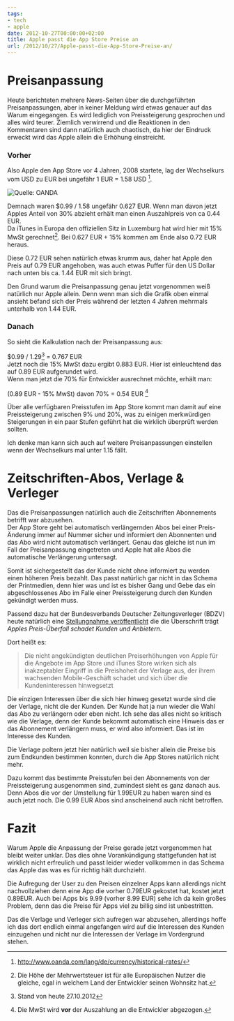 ```yaml
---
tags:
- tech
- apple
date: 2012-10-27T00:00:00+02:00
title: Apple passt die App Store Preise an
url: /2012/10/27/Apple-passt-die-App-Store-Preise-an/
---
```


# Preisanpassung
Heute berichteten mehrere News-Seiten über die durchgeführten Preisanpassungen, aber in keiner Meldung wird etwas genauer auf das Warum eingegangen. Es wird lediglich von Preissteigerung gesprochen und alles wird teurer. Ziemlich verwirrend und die Reaktionen in den Kommentaren sind dann natürlich auch chaotisch, da hier der Eindruck erweckt wird das Apple allein die Erhöhung einstreicht.

### Vorher
Also Apple den App Store vor 4 Jahren, 2008 startete, lag der Wechselkurs vom USD zu EUR bei ungefähr 1 EUR = 1.58 USD [^1].

![Quelle: OANDA](http://f.cl.ly/items/3c350B0H0f460W0X2r3i/eur-usd-historie-2008.png)

Demnach waren $0.99 / 1.58 ungefähr 0.627 EUR. Wenn man davon jetzt Apples Anteil von 30% abzieht erhält man einen Auszahlpreis von ca 0.44 EUR.   
Da iTunes in Europa den offiziellen Sitz in Luxemburg hat wird hier mit 15% MwSt gerechnet[^2]. Bei 0.627 EUR + 15% kommen am Ende also 0.72 EUR heraus.

Diese 0.72 EUR sehen natürlich etwas krumm aus, daher hat Apple den Preis auf 0.79 EUR angehoben, was auch etwas Puffer für den US Dollar nach unten bis ca. 1.44 EUR mit sich bringt.

Den Grund warum die Preisanpassung genau jetzt vorgenommen weiß natürlich nur Apple allein. Denn wenn man sich die Grafik oben einmal ansieht befand sich der Preis während der letzten 4 Jahren mehrmals unterhalb von 1.44 EUR.

### Danach
So sieht die Kalkulation nach der Preisanpassung aus:

$0.99 / 1.29[^3] = 0.767 EUR  
Jetzt noch die 15% MwSt dazu ergibt 0.883 EUR. Hier ist einleuchtend das auf 0.89 EUR aufgerundet wird.  
Wenn man jetzt die 70% für Entwickler ausrechnet möchte, erhält man:

(0.89 EUR - 15% MwSt) davon 70% = 0.54 EUR [^4]

Über alle verfügbaren Preisstufen im App Store kommt man damit auf eine Preissteigerung zwischen 9% und 20%, was zu einigen merkwürdigen Steigerungen in ein paar Stufen geführt hat die wirklich überprüft werden sollten.

Ich denke man kann sich auch auf weitere Preisanpassungen einstellen wenn der Wechselkurs mal unter 1.15 fällt.

# Zeitschriften-Abos, Verlage & Verleger

Das die Preisanpassungen natürlich auch die Zeitschriften Abonnements betrifft war abzusehen.   
Der App Store geht bei automatisch verlängernden Abos bei einer Preis-Änderung immer auf Nummer sicher und informiert den Abonnenten und das Abo wird nicht automatisch verlängert. Genau das gleiche ist nun im Fall der Preisanpassung eingetreten und Apple hat alle Abos die automatische Verlängerung untersagt.

Somit ist sichergestellt das der Kunde nicht ohne informiert zu werden einen höheren Preis bezahlt. Das passt natürlich gar nicht in das Schema der Printmedien, denn hier was und ist es bisher Gang und Gebe das ein abgeschlossenes Abo im Falle einer Preissteigerung durch den Kunden gekündigt werden muss.  

Passend dazu hat der Bundesverbands Deutscher Zeitungsverleger (BDZV) heute natürlich eine [Stellungnahme veröffentlicht](http://www.bdzv.de/aktuell/pressemitteilungen/artikel/detail/apples_preis_ueberfall_schadet_kunden_und_anbietern/) die die Überschrift trägt _Apples Preis-Überfall schadet Kunden und Anbietern_.

Dort heißt es:
> Die nicht angekündigten deutlichen Preiserhöhungen von Apple für die Angebote im App Store und iTunes Store wirken sich als inakzeptabler Eingriff in die Preishoheit der Verlage aus, der ihrem wachsenden Mobile-Geschäft schadet und sich über die Kundeninteressen hinwegsetzt

Die einzigen Interessen über die sich hier hinweg gesetzt wurde sind die der Verlage, nicht die der Kunden. Der Kunde hat ja nun wieder die Wahl das Abo zu verlängern oder eben nicht. Ich sehe das alles nicht so kritisch wie die Verlage, denn der Kunde bekommt automatisch eine Hinweis das er das Abonnement verlängern muss, er wird also informiert. Das ist im Interesse des Kunden.  

Die Verlage poltern jetzt hier natürlich weil sie bisher allein die Preise bis zum Endkunden bestimmen konnten, durch die App Stores natürlich nicht mehr.

Dazu kommt das bestimmte Preisstufen bei den Abonnements von der Preissteigerung ausgenommen sind, zumindest sieht es ganz danach aus. Denn Abos die vor der Umstellung für 1.99EUR zu haben waren sind es auch jetzt noch. Die 0.99 EUR Abos sind anscheinend auch nicht betroffen.

# Fazit

Warum Apple die Anpassung der Preise gerade jetzt vorgenommen hat bleibt weiter unklar. Das dies ohne Vorankündigung stattgefunden hat ist wirklich nicht erfreulich und passt leider wieder vollkommen in das Schema das Apple das was es für richtig hält durchzieht. 

Die Aufregung der User zu den Preisen einzelner Apps kann allerdings nicht nachvollziehen denn eine App die vorher 0.79EUR gekostet hat, kostet jetzt 0.89EUR. Auch bei Apps bis 9.99 (vorher 8.99 EUR) sehe ich da kein großes Problem, denn das die Preise für Apps viel zu billig sind ist unbestritten.

Das die Verlage und Verleger sich aufregen war abzusehen, allerdings hoffe ich das dort endlich einmal angefangen wird auf die Interessen des Kunden einzugehen und nicht nur die Interessen der Verlage im Vordergrund stehen.

[^1]: http://www.oanda.com/lang/de/currency/historical-rates/
[^2]: Die Höhe der Mehrwertsteuer ist für alle Europäischen Nutzer die gleiche, egal in welchem Land der Entwickler seinen Wohnsitz hat.
[^3]: Stand von heute 27.10.2012
[^4]: Die MwSt wird __vor__ der Auszahlung an die Entwickler abgezogen. 

